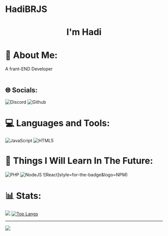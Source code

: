 # HadiBRJS
<h1 align="center">
   <a herf="https://github.com/MaMad4Ever">I'm Hadi
 </h1>
    
# 💫 About Me:
A frant-END Developer <br><br>

## 🌐 Socials:
![Discord](https://img.shields.io/badge/Discord-%237289DA.svg?logo=discord&logoColor=white) ![Github](https://img.shields.io/badge/Github-000000.svg?logo=github&logoColor=white)

# 💻 Languages and Tools:
 ![JavaScript](https://img.shields.io/badge/js-%23323330.svg?style=for-the-badge&logo=javascript&logoColor=%23F7DF1E)  ![HTML5](https://img.shields.io/badge/unity-%23000000?style=for-the-badge&logo=unity&logoColor=white)
# 📕 Things I Will Learn In The Future:
![PHP](https://img.shields.io/badge/php-%23777BB4.svg?style=for-the-badge&logo=php&logoColor=white) ![NodeJS](https://img.shields.io/badge/node.js-8FC708?style=for-the-badge&logo=node.js&logoColor=white) ![React]style=for-the-badge&logo=NPM)
# 📊 Stats:
![](https://github-readme-stats.vercel.app/api?username=MaMad4Ever&theme=radical&hide_border=false&include_all_commits=false&count_private=false) [![Top Langs](https://github-readme-stats.vercel.app/api/top-langs/?username=MaMad4Ever&layout=compact&theme=radical&hide)](https://github.com/Spicy1Code) <br/>


---
[![](https://visitcount.itsvg.in/api?id=MaMad4Ever&icon=0&color=0)](https://visitcount.itsvg.in) 

<!-- Ends -->
